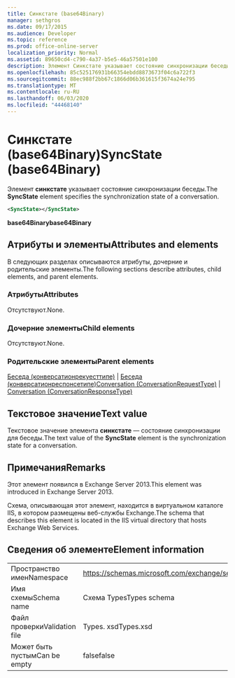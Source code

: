 ```yaml
---
title: Синкстате (base64Binary)
manager: sethgros
ms.date: 09/17/2015
ms.audience: Developer
ms.topic: reference
ms.prod: office-online-server
localization_priority: Normal
ms.assetid: 89650cd4-c790-4a37-b5e5-46a57501e100
description: Элемент Синкстате указывает состояние синхронизации беседы.
ms.openlocfilehash: 85c525176931b66354ebdd8873673f04c6a722f3
ms.sourcegitcommit: 88ec988f2bb67c1866d06b361615f3674a24e795
ms.translationtype: MT
ms.contentlocale: ru-RU
ms.lasthandoff: 06/03/2020
ms.locfileid: "44468140"
---
```

# <a name="syncstate-base64binary"></a><span data-ttu-id="8107f-103">Синкстате (base64Binary)</span><span class="sxs-lookup"><span data-stu-id="8107f-103">SyncState (base64Binary)</span></span>

<span data-ttu-id="8107f-104">Элемент **синкстате** указывает состояние синхронизации беседы.</span><span class="sxs-lookup"><span data-stu-id="8107f-104">The **SyncState** element specifies the synchronization state of a conversation.</span></span> 
  
```XML
<SyncState></SyncState>
```

 <span data-ttu-id="8107f-105">**base64Binary**</span><span class="sxs-lookup"><span data-stu-id="8107f-105">**base64Binary**</span></span>
## <a name="attributes-and-elements"></a><span data-ttu-id="8107f-106">Атрибуты и элементы</span><span class="sxs-lookup"><span data-stu-id="8107f-106">Attributes and elements</span></span>

<span data-ttu-id="8107f-107">В следующих разделах описываются атрибуты, дочерние и родительские элементы.</span><span class="sxs-lookup"><span data-stu-id="8107f-107">The following sections describe attributes, child elements, and parent elements.</span></span>
  
### <a name="attributes"></a><span data-ttu-id="8107f-108">Атрибуты</span><span class="sxs-lookup"><span data-stu-id="8107f-108">Attributes</span></span>

<span data-ttu-id="8107f-109">Отсутствуют.</span><span class="sxs-lookup"><span data-stu-id="8107f-109">None.</span></span>
  
### <a name="child-elements"></a><span data-ttu-id="8107f-110">Дочерние элементы</span><span class="sxs-lookup"><span data-stu-id="8107f-110">Child elements</span></span>

<span data-ttu-id="8107f-111">Отсутствуют.</span><span class="sxs-lookup"><span data-stu-id="8107f-111">None.</span></span>
  
### <a name="parent-elements"></a><span data-ttu-id="8107f-112">Родительские элементы</span><span class="sxs-lookup"><span data-stu-id="8107f-112">Parent elements</span></span>

<span data-ttu-id="8107f-113">[Беседа (конверсатионрекуесттипе)](conversation-conversationrequesttype.md)  |  [Беседа (конверсатионреспонсетипе)](conversation-conversationresponsetype.md)</span><span class="sxs-lookup"><span data-stu-id="8107f-113">[Conversation (ConversationRequestType)](conversation-conversationrequesttype.md) | [Conversation (ConversationResponseType)](conversation-conversationresponsetype.md)</span></span>
  
## <a name="text-value"></a><span data-ttu-id="8107f-114">Текстовое значение</span><span class="sxs-lookup"><span data-stu-id="8107f-114">Text value</span></span>

<span data-ttu-id="8107f-115">Текстовое значение элемента **синкстате** — состояние синхронизации для беседы.</span><span class="sxs-lookup"><span data-stu-id="8107f-115">The text value of the **SyncState** element is the synchronization state for a conversation.</span></span> 
  
## <a name="remarks"></a><span data-ttu-id="8107f-116">Примечания</span><span class="sxs-lookup"><span data-stu-id="8107f-116">Remarks</span></span>

<span data-ttu-id="8107f-117">Этот элемент появился в Exchange Server 2013.</span><span class="sxs-lookup"><span data-stu-id="8107f-117">This element was introduced in Exchange Server 2013.</span></span>
  
<span data-ttu-id="8107f-118">Схема, описывающая этот элемент, находится в виртуальном каталоге IIS, в котором размещены веб-службы Exchange.</span><span class="sxs-lookup"><span data-stu-id="8107f-118">The schema that describes this element is located in the IIS virtual directory that hosts Exchange Web Services.</span></span>
  
## <a name="element-information"></a><span data-ttu-id="8107f-119">Сведения об элементе</span><span class="sxs-lookup"><span data-stu-id="8107f-119">Element information</span></span>

|||
|:-----|:-----|
|<span data-ttu-id="8107f-120">Пространство имен</span><span class="sxs-lookup"><span data-stu-id="8107f-120">Namespace</span></span>  <br/> |https://schemas.microsoft.com/exchange/services/2006/types  <br/> |
|<span data-ttu-id="8107f-121">Имя схемы</span><span class="sxs-lookup"><span data-stu-id="8107f-121">Schema name</span></span>  <br/> |<span data-ttu-id="8107f-122">Схема Types</span><span class="sxs-lookup"><span data-stu-id="8107f-122">Types schema</span></span>  <br/> |
|<span data-ttu-id="8107f-123">Файл проверки</span><span class="sxs-lookup"><span data-stu-id="8107f-123">Validation file</span></span>  <br/> |<span data-ttu-id="8107f-124">Types. xsd</span><span class="sxs-lookup"><span data-stu-id="8107f-124">Types.xsd</span></span>  <br/> |
|<span data-ttu-id="8107f-125">Может быть пустым</span><span class="sxs-lookup"><span data-stu-id="8107f-125">Can be empty</span></span>  <br/> |<span data-ttu-id="8107f-126">false</span><span class="sxs-lookup"><span data-stu-id="8107f-126">false</span></span>  <br/> |
   

